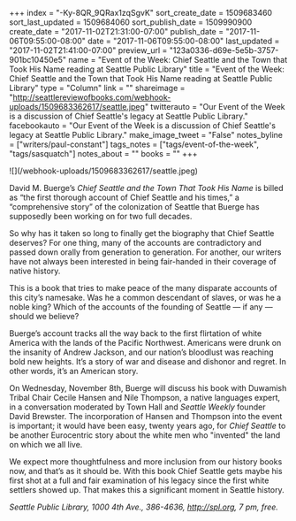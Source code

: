 +++
index = "-Ky-8QR_9QRax1zqSgvK"
sort_create_date = 1509683460
sort_last_updated = 1509684060
sort_publish_date = 1509990900
create_date = "2017-11-02T21:31:00-07:00"
publish_date = "2017-11-06T09:55:00-08:00"
date = "2017-11-06T09:55:00-08:00"
last_updated = "2017-11-02T21:41:00-07:00"
preview_url = "123a0336-d69e-5e5b-3757-901bc10450e5"
name = "Event of the Week: Chief Seattle and the Town that Took His Name reading at Seattle Public Library"
title = "Event of the Week: Chief Seattle and the Town that Took His Name reading at Seattle Public Library"
type = "Column"
link = ""
shareimage = "http://seattlereviewofbooks.com/webhook-uploads/1509683362617/seattle.jpeg"
twitterauto = "Our Event of the Week is a discussion of Chief Seattle's legacy at Seattle Public Library."
facebookauto = "Our Event of the Week is a discussion of Chief Seattle's legacy at Seattle Public Library."
make_image_tweet = "False"
notes_byline = ["writers/paul-constant"]
tags_notes = ["tags/event-of-the-week", "tags/sasquatch"]
notes_about = ""
books = ""
+++
<p class="image-left">![](/webhook-uploads/1509683362617/seattle.jpeg)</p>

David M. Buerge’s *Chief Seattle and the Town That Took His Name* is billed as “the first thorough account of Chief Seattle and his times,” a “comprehensive story” of the colonization of Seattle that Buerge has supposedly been working on for two full decades.

So why has it taken so long to finally get the biography that Chief Seattle deserves? For one thing, many of the accounts are contradictory and passed down orally from generation to generation. For another, our writers have not always been interested in being fair-handed in their coverage of native history.

This is a book that tries to make peace of the many disparate accounts of this city’s namesake. Was he a common descendant of slaves, or was he a noble king? Which of the accounts of the founding of Seattle — if any — should we believe?

Buerge’s account tracks all the way back to the first flirtation of white America with the lands of the Pacific Northwest. Americans were drunk on the insanity of Andrew Jackson, and our nation’s bloodlust was reaching bold new heights. It’s a story of war and disease and dishonor and regret. In other words, it’s an American story.

On Wednesday, November 8th, Buerge will discuss his book with Duwamish Tribal Chair Cecile Hansen and Nile Thompson, a native languages expert, in a conversation moderated by Town Hall and *Seattle Weekly* founder David Brewster. The incorporation of Hansen and Thompson into the event is important; it would have been easy, twenty years ago, for *Chief Seattle* to be another Eurocentric story about the white men who "invented" the land on which we all live. 

We expect more thoughtfulness and more inclusion from our history books now, and that’s as it should be. With this book Chief Seattle gets maybe his first shot at a full and fair examination of his legacy since the first white settlers showed up. That makes this a significant moment in Seattle history.

*Seattle Public Library, 1000 4th Ave., 386-4636, http://spl.org, 7 pm, free.*
